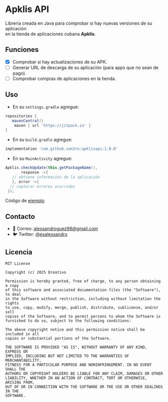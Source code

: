# Apklis API

Librería creada en Java para comprobar si hay nuevas versiones de su aplicación  
en la tienda de aplicaciones cubana **Apklis**.

## Funciones

- [x] Comprobar si hay actualizaciones de su APK.
- [ ] Generar URL de descarga de su aplicación (para apps que no sean de pago).
- [ ] Comprobar compras de aplicaciones en la tienda.

## Uso 

*  En su `settings.gradle` agregue:
```groovy
repositories {
   mavenCentral()
    maven { url 'https://jitpack.io' }
}
```

* En su `build.gradle` agregue:
```groovy
implementation 'com.github.san2ro:apklisapi:1.0.0'
```

* En su  `MainActivity` agregue:
```java
Apklis.checkUpdate(this.getPackageName(),
       response ->{
   // obtiene información de la aplicación 
   }, error ->{
  // capturar errores ocurridos 
 });
```

Código de [ejemplo](https://github.com/san2ro/apklisapi/blob/main/app/src/main/java/com/example/apklis/MainActivity.java) 


## Contacto

- 📧 Correo: [alessandroguez98@gmail.com](mailto:alessandroguez98@gmail.com)  
- 🐦 Twitter: [@esalessandrx](https://twitter.com/esalessandrx)


## Licencia 
```
MIT License

Copyright (c) 2025 Qreativo 

Permission is hereby granted, free of charge, to any person obtaining a copy
of this software and associated documentation files (the "Software"), to deal
in the Software without restriction, including without limitation the rights
to use, copy, modify, merge, publish, distribute, sublicense, and/or sell
copies of the Software, and to permit persons to whom the Software is
furnished to do so, subject to the following conditions:

The above copyright notice and this permission notice shall be included in all
copies or substantial portions of the Software.

THE SOFTWARE IS PROVIDED "AS IS", WITHOUT WARRANTY OF ANY KIND, EXPRESS OR
IMPLIED, INCLUDING BUT NOT LIMITED TO THE WARRANTIES OF MERCHANTABILITY,
FITNESS FOR A PARTICULAR PURPOSE AND NONINFRINGEMENT. IN NO EVENT SHALL THE
AUTHORS OR COPYRIGHT HOLDERS BE LIABLE FOR ANY CLAIM, DAMAGES OR OTHER
LIABILITY, WHETHER IN AN ACTION OF CONTRACT, TORT OR OTHERWISE, ARISING FROM,
OUT OF OR IN CONNECTION WITH THE SOFTWARE OR THE USE OR OTHER DEALINGS IN THE
SOFTWARE.
```